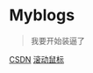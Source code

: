 # Myblogs

> 我要开始装逼了

[CSDN](https://blog.csdn.net/typefree?spm=1010.2135.3001.5113)
[滚动鼠标](#introduction)
